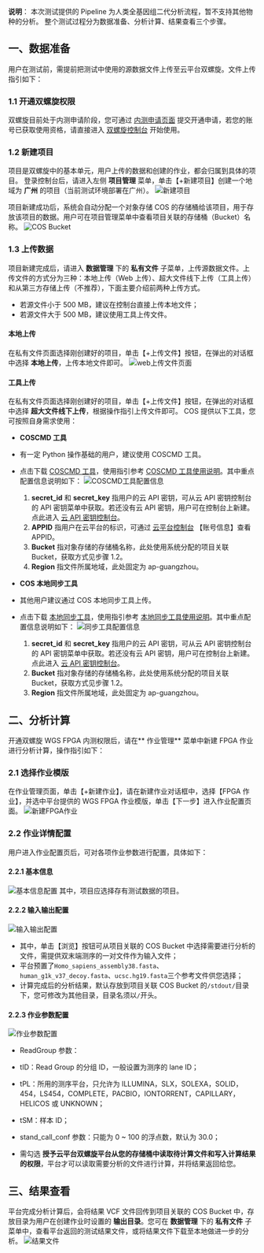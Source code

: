 **说明**：
本次测试提供的 Pipeline 为人类全基因组二代分析流程，暂不支持其他物种的分析。
整个测试过程分为数据准备、分析计算、结果查看三个步骤。
## 一、数据准备 ##
用户在测试前，需提前把测试中使用的源数据文件上传至云平台双螺旋。文件上传指引如下：
### 1.1 开通双螺旋权限 ###
双螺旋目前处于内测申请阶段，您可通过 [内测申请页面](http://tcecqpoc.fsphere.cn/act/apply/helix) 提交开通申请，若您的账号已获取使用资格，请直接进入 [双螺旋控制台](http://console.tcecqpoc.fsphere.cn/helix) 开始使用。

### 1.2 新建项目 ###
项目是双螺旋中的基本单元，用户上传的数据和创建的作业，都会归属到具体的项目。
登录控制台后，请进入左侧 **项目管理** 菜单，单击【+新建项目】创建一个地域为 **广州** 的项目（当前测试环境部署在广州）。
![新建项目](http://imgcache.tcecqpoc.fsphere.cn/image/mc.qcloudimg.com/static/img/adf15e5565d506f6afc4f5cdb3fb2a07/image.png)

项目新建成功后，系统会自动分配一个对象存储 COS 的存储桶给该项目，用于存放该项目的数据。用户可在项目管理菜单中查看项目关联的存储桶（Bucket）名称。
![COS Bucket](http://imgcache.tcecqpoc.fsphere.cn/image/mc.qcloudimg.com/static/img/261f27ccb63523a651a0943be2771797/COS+Bucket.png)


### 1.3 上传数据 ###
项目新建完成后，请进入 **数据管理** 下的 **私有文件** 子菜单，上传源数据文件。上传文件的方式分为三种：本地上传（Web 上传）、超大文件线下上传（工具上传）和从第三方存储上传（不推荐），下面主要介绍前两种上传方式。
- 若源文件小于 500 MB，建议在控制台直接上传本地文件；
- 若源文件大于 500 MB，建议使用工具上传文件。

#### 本地上传 
在私有文件页面选择刚创建好的项目，单击【+上传文件】按钮，在弹出的对话框中选择 **本地上传**，上传本地文件即可。
![web上传文件页面](http://imgcache.tcecqpoc.fsphere.cn/image/mc.qcloudimg.com/static/img/771a25660e72828e5e746973b4defb4f/image.png)

#### 工具上传
在私有文件页面选择刚创建好的项目，单击【+上传文件】按钮，在弹出的对话框中选择 **超大文件线下上传**，根据操作指引上传文件即可。
COS 提供以下工具，您可按照自身需求使用：
- **COSCMD 工具**
 - 有一定 Python 操作基础的用户，建议使用 COSCMD 工具。

 - 点击下载 [COSCMD 工具](http://github.com/tencentyun/coscmd)，使用指引参考 [COSCMD 工具使用说明](/document/product/436/10976)。其中重点配置信息说明如下：
![COSCMD工具配置信息](http://imgcache.tcecqpoc.fsphere.cn/image/mc.qcloudimg.com/static/img/cb4a6d9006514cbc54e71fe6db395064/image.png)
     1. **secret_id** 和 **secret_key**
指用户的云 API 密钥，可从云 API 密钥控制台的 API 密钥菜单中获取。若还没有云 API 密钥，用户可在控制台上新建。点此进入 [云 API 密钥控制台](http://console.tcecqpoc.fsphere.cn/capi)。
     2. **APPID**
指用户在云平台的标识，可通过 [云平台控制台](http://console.tcecqpoc.fsphere.cn/) 【账号信息】查看 APPID。
     3. **Bucket**
指对象存储的存储桶名称，此处使用系统分配的项目关联 Bucket，获取方式见步骤 1.2。
     4. **Region**
指文件所属地域，此处固定为 ap-guangzhou。

- **COS 本地同步工具**
 - 其他用户建议通过 COS 本地同步工具上传。

 - 点击下载 [本地同步工具](http://github.com/tencentyun/cos_sync_tools_v5 "COS同步工具")，使用指引参考 [本地同步工具使用说明](/document/product/436/7133 "本地同步工具使用说明")。其中重点配置信息说明如下：
![同步工具配置信息](http://imgcache.tcecqpoc.fsphere.cn/image/mc.qcloudimg.com/static/img/fcafb9aa397b49c39b720430d27f2350/image.png)
     1. **secret_id** 和 **secret_key**
指用户的云 API 密钥，可从云 API 密钥控制台的 API 密钥菜单中获取。若还没有云 API 密钥，用户可在控制台上新建。点此进入 [云 API 密钥控制台](http://console.tcecqpoc.fsphere.cn/capi)。
     2. **Bucket**
指对象存储的存储桶名称，此处使用系统分配的项目关联 Bucket，获取方式见步骤 1.2。
     3. **Region**
指文件所属地域，此处固定为 ap-guangzhou。

## 二、分析计算 ##
开通双螺旋 WGS FPGA 内测权限后，请在** 作业管理** 菜单中新建 FPGA 作业进行分析计算，操作指引如下：
### 2.1 选择作业模版 ###
在作业管理页面，单击【+新建作业】，请在新建作业对话框中，选择【FPGA 作业】，并选中平台提供的 WGS FPGA 作业模版，单击【下一步】进入作业配置页面。
![新建FPGA作业](http://imgcache.tcecqpoc.fsphere.cn/image/mc.qcloudimg.com/static/img/cda1f8a4da89153700bc12037194e8bf/image.png)

### 2.2 作业详情配置 ###
用户进入作业配置页后，可对各项作业参数进行配置，具体如下：
#### 2.2.1 基本信息 ####
![基本信息配置](http://imgcache.tcecqpoc.fsphere.cn/image/mc.qcloudimg.com/static/img/02f8b81f6d81fb491f844ffe5eaebe51/image.png)
其中，项目应选择存有测试数据的项目。

#### 2.2.2 输入输出配置 ####
![输入输出配置](http://imgcache.tcecqpoc.fsphere.cn/image/mc.qcloudimg.com/static/img/6e7ae17c7cf87efb58d284d956769835/image.png)
-  其中，单击【浏览】按钮可从项目关联的 COS Bucket 中选择需要进行分析的文件，需提供双末端测序的一对文件作为输入文件；
- 平台预置了`Homo_sapiens_assembly38.fasta`、`human_g1k_v37_decoy.fasta`、`ucsc.hg19.fasta`三个参考文件供您选择；
- 计算完成后的分析结果，默认存放到项目关联 COS Bucket 的`/stdout/`目录下，您可修改为其他目录，目录名须以`/`开头。

#### 2.2.3 作业参数配置 ####
![作业参数配置](http://imgcache.tcecqpoc.fsphere.cn/image/mc.qcloudimg.com/static/img/fef8494116763e4110c365fc980837ee/image.png)
- ReadGroup 参数：
 - tID：Read Group 的分组 ID，一般设置为测序的 lane ID；
 - tPL：所用的测序平台，只允许为 ILLUMINA，SLX，SOLEXA，SOLID，454，LS454，COMPLETE，PACBIO，IONTORRENT，CAPILLARY，HELICOS 或 UNKNOWN；
 - tSM：样本 ID；

- stand_call_conf 参数：只能为 0 ~ 100 的浮点数，默认为 30.0；

- 需勾选 **授予云平台双螺旋平台从您的存储桶中读取待计算文件和写入计算结果的权限**，平台才可以读取需要分析的文件进行计算，并将结果返回给您。

## 三、结果查看 ##
平台完成分析计算后，会将结果 VCF 文件回传到项目关联的 COS Bucket 中，存放目录为用户在创建作业时设置的 **输出目录**。您可在 **数据管理** 下的 **私有文件** 子菜单中，查看平台返回的测试结果文件，或将结果文件下载至本地做进一步的分析。
![结果文件](http://imgcache.tcecqpoc.fsphere.cn/image/mc.qcloudimg.com/static/img/a2f07c6b2879b776496965fd78b3800c/image.png)

